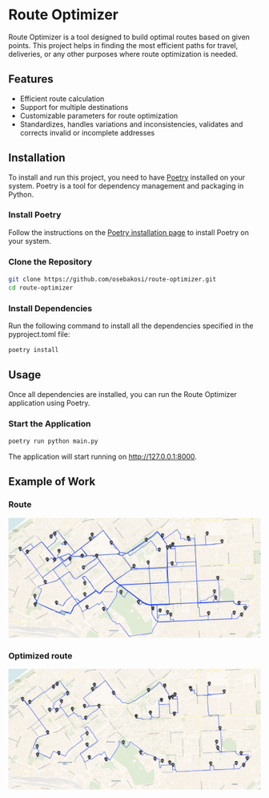 # Route Optimizer

Route Optimizer is a tool designed to build optimal routes based on given points. This project helps in finding the most efficient paths for travel, deliveries, or any other purposes where route optimization is needed.

## Features

- Efficient route calculation
- Support for multiple destinations
- Customizable parameters for route optimization
- Standardizes, handles variations and inconsistencies, validates and corrects invalid or incomplete addresses

## Installation

To install and run this project, you need to have [Poetry](https://python-poetry.org/) installed on your system. Poetry is a tool for dependency management and packaging in Python.

### Install Poetry

Follow the instructions on the [Poetry installation page](https://python-poetry.org/docs/#installation) to install Poetry on your system.

### Clone the Repository

```bash
git clone https://github.com/osebakosi/route-optimizer.git
cd route-optimizer
```

### Install Dependencies

Run the following command to install all the dependencies specified in the pyproject.toml file:
```bash
poetry install
```

## Usage

Once all dependencies are installed, you can run the Route Optimizer application using Poetry.
### Start the Application
```bash
poetry run python main.py
```
The application will start running on http://127.0.0.1:8000.

## Example of Work

### Route
![route](examples/route.png)
### Optimized route
![optimized_route](examples/optimized_route.png)
